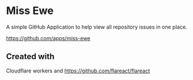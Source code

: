 # Miss Ewe

A simple GitHub Application to help view all repository issues in one place.

https://github.com/apps/miss-ewe

## Created with

Cloudflare workers and https://github.com/flareact/flareact
